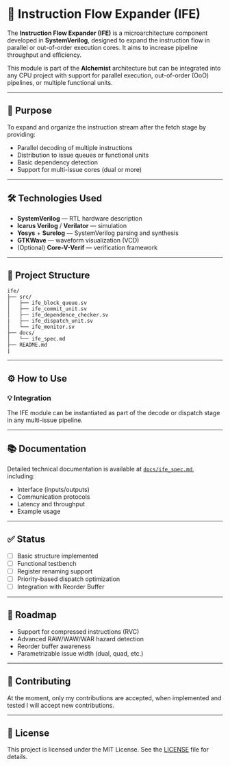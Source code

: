 # 🧠 Instruction Flow Expander (IFE)

The **Instruction Flow Expander (IFE)** is a microarchitecture component developed in **SystemVerilog**, designed to expand the instruction flow in parallel or out-of-order execution cores. It aims to increase pipeline throughput and efficiency.

This module is part of the **Alchemist** architecture but can be integrated into any CPU project with support for parallel execution, out-of-order (OoO) pipelines, or multiple functional units.

---

## 🚀 Purpose

To expand and organize the instruction stream after the fetch stage by providing:

- Parallel decoding of multiple instructions
- Distribution to issue queues or functional units
- Basic dependency detection
- Support for multi-issue cores (dual or more)

---

## 🛠️ Technologies Used

- **SystemVerilog** — RTL hardware description
- **Icarus Verilog** / **Verilator** — simulation
- **Yosys** + **Surelog** — SystemVerilog parsing and synthesis
- **GTKWave** — waveform visualization (VCD)
- (Optional) **Core-V-Verif** — verification framework

---

## 📁 Project Structure

```
ife/
├── src/
│   ├── ife_block_queue.sv
│   ├── ife_commit_unit.sv
│   ├── ife_dependence_checker.sv 
|   ├── ife_dispatch_unit.sv
│   └── ife_monitor.sv
├── docs/
│   └── ife_spec.md
├── README.md
|
```

---

## ⚙️ How to Use

### 💡 Integration

The IFE module can be instantiated as part of the decode or dispatch stage in any multi-issue pipeline.

---

## 📚 Documentation

Detailed technical documentation is available at [`docs/ife_spec.md`](docs/ife_spec.md), including:

- Interface (inputs/outputs)
- Communication protocols
- Latency and throughput
- Example usage

---

## ✅ Status

- [ ] Basic structure implemented
- [ ] Functional testbench
- [ ] Register renaming support
- [ ] Priority-based dispatch optimization
- [ ] Integration with Reorder Buffer

---

## 🧪 Roadmap

- Support for compressed instructions (RVC)
- Advanced RAW/WAW/WAR hazard detection
- Reorder buffer awareness
- Parametrizable issue width (dual, quad, etc.)

---

## 🤝 Contributing

At the moment, only my contributions are accepted, when implemented and tested I will accept new contributions.

---

## 📄 License

This project is licensed under the MIT License. See the [LICENSE](LICENSE) file for details.

